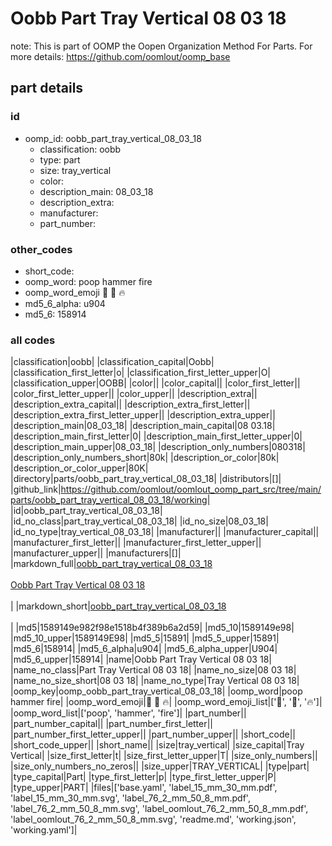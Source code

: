 # Oobb Part Tray Vertical 08 03 18  

note: This is part of OOMP the Oopen Organization Method For Parts. For more details: https://github.com/oomlout/oomp_base

##  part details





### id
* oomp_id: oobb_part_tray_vertical_08_03_18
  * classification: oobb
  * type: part
  * size: tray_vertical
  * color: 
  * description_main: 08_03_18
  * description_extra: 
  * manufacturer: 
  * part_number: 

### other_codes
* short_code: 
* oomp_word: poop hammer fire
* oomp_word_emoji :poop: :hammer: :fire:
* md5_6_alpha: u904
* md5_6: 158914

### all codes 
|classification|oobb|
|classification_capital|Oobb|
|classification_first_letter|o|
|classification_first_letter_upper|O|
|classification_upper|OOBB|
|color||
|color_capital||
|color_first_letter||
|color_first_letter_upper||
|color_upper||
|description_extra||
|description_extra_capital||
|description_extra_first_letter||
|description_extra_first_letter_upper||
|description_extra_upper||
|description_main|08_03_18|
|description_main_capital|08 03.18|
|description_main_first_letter|0|
|description_main_first_letter_upper|0|
|description_main_upper|08_03_18|
|description_only_numbers|080318|
|description_only_numbers_short|80k|
|description_or_color|80k|
|description_or_color_upper|80K|
|directory|parts/oobb_part_tray_vertical_08_03_18|
|distributors|[]|
|github_link|https://github.com/oomlout/oomlout_oomp_part_src/tree/main/parts/oobb_part_tray_vertical_08_03_18/working|
|id|oobb_part_tray_vertical_08_03_18|
|id_no_class|part_tray_vertical_08_03_18|
|id_no_size|08_03_18|
|id_no_type|tray_vertical_08_03_18|
|manufacturer||
|manufacturer_capital||
|manufacturer_first_letter||
|manufacturer_first_letter_upper||
|manufacturer_upper||
|manufacturers|[]|
|markdown_full|[oobb_part_tray_vertical_08_03_18](https://github.com/oomlout/oomlout_oomp_part_src/tree/main/parts/oobb_part_tray_vertical_08_03_18/working)<br>[](https://github.com/oomlout/oomlout_oomp_part_src/tree/main/parts/oobb_part_tray_vertical_08_03_18/working)<br>[Oobb Part Tray Vertical 08 03 18](https://github.com/oomlout/oomlout_oomp_part_src/tree/main/parts/oobb_part_tray_vertical_08_03_18/working)<br><br>|
|markdown_short|[oobb_part_tray_vertical_08_03_18](https://github.com/oomlout/oomlout_oomp_part_src/tree/main/parts/oobb_part_tray_vertical_08_03_18/working)<br><br>|
|md5|1589149e982f98e1518b4f389b6a2d59|
|md5_10|1589149e98|
|md5_10_upper|1589149E98|
|md5_5|15891|
|md5_5_upper|15891|
|md5_6|158914|
|md5_6_alpha|u904|
|md5_6_alpha_upper|U904|
|md5_6_upper|158914|
|name|Oobb Part Tray Vertical 08 03 18|
|name_no_class|Part Tray Vertical 08 03 18|
|name_no_size|08 03 18|
|name_no_size_short|08 03 18|
|name_no_type|Tray Vertical 08 03 18|
|oomp_key|oomp_oobb_part_tray_vertical_08_03_18|
|oomp_word|poop hammer fire|
|oomp_word_emoji|:poop: :hammer: :fire:|
|oomp_word_emoji_list|[':poop:', ':hammer:', ':fire:']|
|oomp_word_list|['poop', 'hammer', 'fire']|
|part_number||
|part_number_capital||
|part_number_first_letter||
|part_number_first_letter_upper||
|part_number_upper||
|short_code||
|short_code_upper||
|short_name||
|size|tray_vertical|
|size_capital|Tray Vertical|
|size_first_letter|t|
|size_first_letter_upper|T|
|size_only_numbers||
|size_only_numbers_no_zeros||
|size_upper|TRAY_VERTICAL|
|type|part|
|type_capital|Part|
|type_first_letter|p|
|type_first_letter_upper|P|
|type_upper|PART|
|files|['base.yaml', 'label_15_mm_30_mm.pdf', 'label_15_mm_30_mm.svg', 'label_76_2_mm_50_8_mm.pdf', 'label_76_2_mm_50_8_mm.svg', 'label_oomlout_76_2_mm_50_8_mm.pdf', 'label_oomlout_76_2_mm_50_8_mm.svg', 'readme.md', 'working.json', 'working.yaml']|
